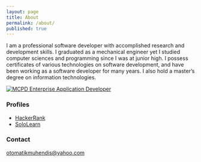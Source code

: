 ```yaml
---
layout: page
title: About
permalink: /about/
published: true
---
```


I am a professional software developer with accomplished research and development skills. I graduated as a mechanical engineer yet I studied computer sciences and programming since I was at junior high. I possess certificates of various technologies on software development, and have been working as a software developer for many years. I also hold a master’s degree on information technologies.

[![MCPD Enterprise Application Developer]({{site.baseurl}}/img/MCPD-EnterpriseAppDev-logo.png)](http://www.mycertprofile.com/Profile/5780947668)

### Profiles

* [HackerRank]
* [SoloLearn]

[HackerRank]: https://www.hackerrank.com/olcay
[SoloLearn]: http://www.sololearn.com/Profile/611681


### Contact

[otomatikmuhendis@yahoo.com](mailto:otomatikmuhendis@yahoo.com)
